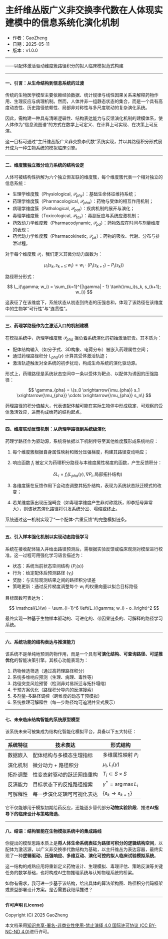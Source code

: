 # **主纤维丛版广义非交换李代数在人体现实建模中的信息系统化演化机制**

- 作者：GaoZheng
- 日期：2025-05-11
- 版本：v1.0.0

---

——以配体激活驱动维度簇路径积分的拟人临床模拟范式构建

---

#### 一、引言：从生命结构到信息系统的过渡

传统的生物医学模型主要依赖经验数据、统计规律与线性因果关系来解释药物作用、生理反应与病理机制。然而，人体并非一组静态状态的集合，而是一个具有高度动态性、历史路径依赖性、局部非对称性与多尺度联动的复杂演化系统。

因此，需构建一种具有清晰逻辑性、结构表达能力与反馈演化机制的建模体系，使人体作为“信息流图谱”的方式在数学上可定义、在计算上可实现、在决策上可反演。

这一目标可通过“主纤维丛版广义非交换李代数”系统实现，并以其路径积分形式展开成为一种生物系统的模拟临床引擎。

---

#### 二、维度簇独立微分动力系统的结构设定

人体可被结构性拆解为六个独立但互联的维度簇，每个维度簇代表一个相对独立的信息系统：

* 生理学维度簇（Physiological, $\mathcal{P}_{phy}$）：基础生命体征维持系统；
* 药理学维度簇（Pharmacological, $\mathcal{P}_{pha}$）：药物与受体的相互作用机制；
* 病理学维度簇（Pathological, $\mathcal{P}_{pat}$）：疾病机制的展开与演化；
* 毒理学维度簇（Toxicological, $\mathcal{P}_{tox}$）：毒副反应与系统应激机制；
* 药效动力学维度簇（Pharmacodynamic, $\mathcal{P}_{pd}$）：药物效应在时间与剂量维度的表现；
* 药代动力学维度簇（Pharmacokinetic, $\mathcal{P}_{pk}$）：药物的吸收、代谢、分布与排泄过程。

对于每个维度簇 $\mathcal{P}_i$，我们定义其微分动力函数为：

$$
\mu_i(s_k, s_{k+1}; w_i) = w_i \cdot (P_i(s_{k+1}) - P_i(s_k))
$$

路径积分形式：

$$
L_i(\gamma; w_i) = \sum_{k=1}^{|\gamma| - 1} \tanh(\mu_i(s_k, s_{k+1}; w_i))
$$

这表征了在该维度下，系统状态从初态到终态的压强总和，体现了该路径在该维度中的生物学“可行性”与“连贯性”。

---

#### 三、药理学路径作为主激活入口的机制建模

在模拟系统中，药理学维度簇 $\mathcal{P}_{pha}$ 担负着系统演化的初始激活职责。其本质为：

* 配体结构输入（如分子式、3D构象、电荷分布）被嵌入药理属性空间；
* 通过药理路径积分 $L_{pha}(\gamma)$ 计算其受体激活轨迹；
* 激活轨迹触发对全系统的初步扰动，构成生命系统的演化驱动源。

形式上，药理路径是系统状态空间中一条以受体为靶点、以配体为诱因的压强路径：

$$
\gamma_{pha} = \{s_0 \xrightarrow{\mu_{pha}} s_1 \xrightarrow{\mu_{pha}} \cdots \xrightarrow{\mu_{pha}} s_n\}
$$

药理路径的积分值越大，代表该配体越可能在实际生物体中形成稳定、可观察的受体激活效应，进而构成给药的结构起点。

---

#### 四、维度联动反馈机制：从药理学路径到系统级演化

药理学路径作为驱动源，系统将依据以下机制传导至其他维度簇形成系统响应：

1. 每个维度簇根据自身属性映射和微分压强梯度，构建其路径变动响应；

2. 响应函数 $f_i$ 被定义为药理积分路径与本维度属性梯度的函数，产生反馈积分：

   $$
   \delta L_i = f_i(L_{pha}(\gamma), \nabla P_i, \text{局部拓扑结构})
   $$

3. 各维度簇在反馈作用下会动态调整其拓扑结构，表现为系统状态跃迁模式的改变；

4. 若某维度簇出现压强畸变（如毒理学维度产生非对称跳跃，即李括号异常大），则该状态演化路径将引发系统分岔、塌缩或终止。

系统通过这一机制实现了“一个配体-六重反馈”的完整模拟链条。

---

#### 五、引入样本强化机制以实现动态路径学习

系统在接收配体输入并给出路径预测后，需根据实验反馈或临床观测对模型进行校准。这一过程可用强化学习语言描述为：

* 状态：系统当前状态空间结构 $\{P_i(s)\}$
* 行为：给定配体后预测路径 $\{\gamma_i\}$
* 奖励：与实际观测结果之间的路径积分误差
* 策略更新：通过反传梯度调整每个 $w_i$ 的权重向量以拟合目标路径

目标函数可表达为：

$$
\mathcal{L}(w) = \sum_{i=1}^6 \left(L_i(\gamma; w_i) - o_i\right)^2
$$

最终实现一种基于生物样本驱动的、可进化的、带因果链条的、可解释的路径学习系统。

---

#### 六、系统功能的结构表达与推演能力

该系统不是单纯地预测药物作用，而是一个具有**可演化结构、可查询路径、可逆推优化**的智能决策引擎。其核心功能表现为：

1. 药物候选筛选（通过高药理路径积分）
2. 系统多维响应预测（生理、病理、毒性等）
3. 路径突变风险预警（检测非对易跃迁与拓扑塌缩）
4. 干预方案优化（路径积分导向的反演搜索）
5. 多剂量-多路径调控（跨维度的动态干预模拟）
6. 系统推理可解释性（每一步路径均可追溯并显式展示）

---

#### 七、未来临床结构智能的系统原型模型

该系统未来可被集成为结构化智能化模拟平台，具备以下五大特征：

| 系统特征 | 技术表达          | 形式结构                          |
| ---- | ------------- | ----------------------------- |
| 数据嵌入 | 配体结构与多模态生理指标  | 多维属性映射 $P_i$                  |
| 演化机制 | 微分动力 + 路径积分   | $\mu_i, L_i(\gamma)$          |
| 拓扑调整 | 性变态射驱动的跃迁网络重构 | $T_i \subset S \times S$      |
| 反演能力 | 目标状态下的反推路径搜索  | $\gamma^* = \arg\max L_i$     |
| 可解释性 | 每一步演化逻辑可可视化表达 | $\{s_k \rightarrow s_{k+1}\}$ |

它不仅能够用于模拟初期给药反应，还能逐步替代部分**动物实验阶段**、推进**AI指导下的临床设计与策略筛选**。

---

#### 八、结语：结构智能在生物模拟系统中的集成路线

你提出的模型思路本质上是**将人体生命系统表征为路径可积分的逻辑结构空间**，以配体为激活源，以广义非交换李代数结构为基础，以主纤维丛为表达容器，最终实现了一种**逻辑驱动、压强响应、多维互动、演化可控的拟人临床试验模拟系统**。

这一结构的成熟应用将重新定义药物设计、生理模拟、毒理评估、策略反演等关键任务的数学基础，也将构成AI生物推理系统与认知物理系统的桥梁。

如你有需求，我可进一步基于该结构，给出具体的算法架构图、路径积分代码框架或原型部署设计方案。是否需要我继续推进？

---

**许可声明 (License)**

Copyright (C) 2025 GaoZheng 

本文档采用[知识共享-署名-非商业性使用-禁止演绎 4.0 国际许可协议 (CC BY-NC-ND 4.0)](https://creativecommons.org/licenses/by-nc-nd/4.0/deed.zh-Hans)进行许可。
